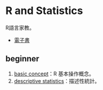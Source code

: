 # R and Statistics
R語言家教。
- [電子書](https://hackmd.io/@KVeA7_wTTruYYKdncWtYKw/Rtutor_beginner)

## beginner
1. [basic concept](https://github.com/hakunamatata-ok/Rtutor/tree/main/1.basic_concpet)：R 基本操作概念。
2. [descriptive statistics](https://github.com/hakunamatata-ok/Rtutor/tree/main/2.descriptive_statistics)：描述性統計。
